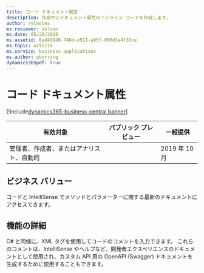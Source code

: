 ```yaml
---
title: コード ドキュメント属性
description: 作成中にドキュメント属性のインライン コードを作成します。
author: relnotes
ms.reviewer: solsen
ms.date: 05/29/2019
ms.assetid: 6ad49949-746d-e911-a95f-000d3a4f36ce
ms.topic: article
ms.service: business-applications
ms.author: pborring
dynamics365pdf: true
---
```

# <a name="code-documentation-attributes"></a>コード ドキュメント属性
[!include[dynamics365-business-central banner](../includes/dynamics365-business-central.md)]

| 有効対象    |  パブリック プレビュー | 一般提供 | 
| ---------- | ---------- |---------- |
|管理者、作成者、またはアナリスト、自動的|| 2019 年 10 月|


## <a name="business-value"></a>ビジネス バリュー
<!-- bv start -->
コードと IntelliSense でメソッドとパラメーターに関する最新のドキュメントにアクセスできます。
<!-- bv end -->



## <a name="feature-details"></a>機能の詳細
<!--feature detail start -->
C# と同様に、XML タグを使用してコードのコメントを入力できます。 これらのコメントは、IntelliSense やヘルプなど、開発者エクスペリエンスのドキュメントとして使用され、カスタム API 用の OpenAPI (Swagger) ドキュメントを生成するために使用することもできます。 <!--note from editor: When you insert examples, say what the examples refer to as a grouping or category, rather than just brand-name examples. In other words, reword to say something like "These comments will be used in documentation in X apps, such as Intellisense and Help, or to..." Please revise this sentence. Answer from Eva: Attempted rewrite.-->
<!--feature detail end -->










